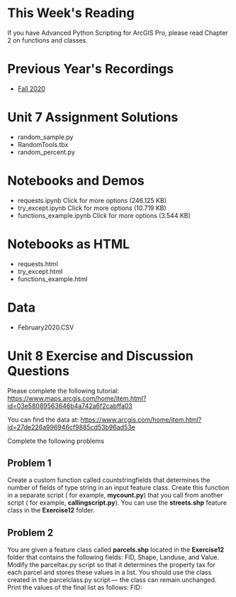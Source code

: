 # This Week's Reading
If you have Advanced Python Scripting for ArcGIS Pro, please read Chapter 2 on functions and classes.

# Previous Year's Recordings
- [Fall 2020](https://slu.zoom.us/rec/play/ywA12NppEnjg9HdGp3DN4DuQQod0SGeq28fU6d6aki5aluh_PNYzuvEOo-6E-pW_xQ5AhvVVdnCE5oI7.u5rl0Ke2Ugb9_W6y?startTime=1602104048000&_x_zm_rtaid=zm-zJ_rzSxmT4kO2ip8ayQ.1607655790439.f38412494adf72fbc4a7b032e2af6420&_x_zm_rhtaid=779)

# Unit 7 Assignment Solutions
- random_sample.py
- RandomTools.tbx
- random_percent.py

# Notebooks and Demos
- requests.ipynb Click for more options (246.125 KB)
- try_except.ipynb Click for more options (10.719 KB)
- functions_example.ipynb Click for more options (3.544 KB) 

# Notebooks as HTML
- requests.html
- try_except.html
- functions_example.html

# Data
- February2020.CSV

# Unit 8 Exercise and Discussion Questions
Please complete the following tutorial: https://www.maps.arcgis.com/home/item.html?id=03e58089563646b4a742a6f2cabffa03

You can find the data at: https://www.arcgis.com/home/item.html?id=27de226a996946cf9885cd53b96ad53e

Complete the following problems

## Problem 1
Create a custom function called countstringfields that determines the number of fields of type string in an input feature class. Create this function in a separate script ( for example, **mycount.py**) that you call from another script ( for example, **callingscript.py**). You can use the **streets.shp** feature class in the **Exercise12** folder.

## Problem 2
You are given a feature class called **parcels.shp** located in the **Exercise12** folder that contains the following fields: FID, Shape, Landuse, and Value. Modify the parceltax.py script so that it determines the property tax for each parcel and stores these values in a list. You should use the class created in the parcelclass.py script — the class can remain unchanged. Print the values of the final list as follows: FID: <property tax>

